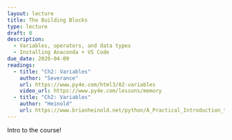 ```yaml
---
layout: lecture
title: The Building Blocks
type: lecture
draft: 0
description:
  - Variables, operators, and data types
  - Installing Anaconda + VS Code
due_date: 2020-04-09
readings:
  - title: "Ch2: Variables"
    author: "Severance"
    url: https://www.py4e.com/html3/02-variables
    video_url: https://www.py4e.com/lessons/memory
  - title: "Ch2: Variables"
    author: "Heinold"
    url: https://www.brianheinold.net/python/A_Practical_Introduction_to_Python_Programming_Heinold.pdf
---
```


Intro to the course!